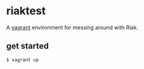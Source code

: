# riaktest

A [vagrant][1] environment for messing around with Riak.

## get started

    $ vagrant up

[1]: http://vagrantup.com

